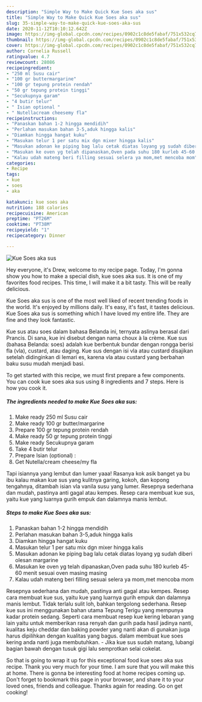 ```yaml
---
description: "Simple Way to Make Quick Kue Soes aka sus"
title: "Simple Way to Make Quick Kue Soes aka sus"
slug: 35-simple-way-to-make-quick-kue-soes-aka-sus
date: 2020-11-12T10:10:12.642Z
image: https://img-global.cpcdn.com/recipes/0902c1c8de5fabaf/751x532cq70/kue-soes-aka-sus-foto-resep-utama.jpg
thumbnail: https://img-global.cpcdn.com/recipes/0902c1c8de5fabaf/751x532cq70/kue-soes-aka-sus-foto-resep-utama.jpg
cover: https://img-global.cpcdn.com/recipes/0902c1c8de5fabaf/751x532cq70/kue-soes-aka-sus-foto-resep-utama.jpg
author: Cornelia Russell
ratingvalue: 4.7
reviewcount: 28086
recipeingredient:
- "250 ml Susu cair"
- "100 gr buttermargarine"
- "100 gr tepung protein rendah"
- "50 gr tepung protein tinggi"
- "Secukupnya garam"
- "4 butir telur"
- " Isian optional "
- " Nutellacream cheesemy fla"
recipeinstructions:
- "Panaskan bahan 1-2 hingga mendidih"
- "Perlahan masukan bahan 3-5,aduk hingga kalis"
- "Diamkan hingga hangat kuku"
- "Masukan telur 1 per satu mix dgn mixer hingga kalis"
- "Masukan adonan ke piping bag lalu cetak diatas loyang yg sudah diberi olesan margarine"
- "Masukan ke oven yg telah dipanaskan,Oven pada suhu 180 kurleb 45-60 menit sesuai oven masing masing"
- "Kalau udah mateng beri filling sesuai selera ya mom,met mencoba mom"
categories:
- Recipe
tags:
- kue
- soes
- aka

katakunci: kue soes aka 
nutrition: 188 calories
recipecuisine: American
preptime: "PT26M"
cooktime: "PT38M"
recipeyield: "1"
recipecategory: Dinner

---
```



![Kue Soes aka sus](https://img-global.cpcdn.com/recipes/0902c1c8de5fabaf/751x532cq70/kue-soes-aka-sus-foto-resep-utama.jpg)

Hey everyone, it's Drew, welcome to my recipe page. Today, I'm gonna show you how to make a special dish, kue soes aka sus. It is one of my favorites food recipes. This time, I will make it a bit tasty. This will be really delicious.

Kue Soes aka sus is one of the most well liked of recent trending foods in the world. It's enjoyed by millions daily. It's easy, it's fast, it tastes delicious. Kue Soes aka sus is something which I have loved my entire life. They are fine and they look fantastic.

Kue sus atau soes dalam bahasa Belanda ini, ternyata aslinya berasal dari Prancis. Di sana, kue ini disebut dengan nama choux à la crème. Kue sus (bahasa Belanda: soes) adalah kue berbentuk bundar dengan rongga berisi fla (vla), custard, atau daging. Kue sus dengan isi vla atau custard disajikan setelah didinginkan di lemari es, karena vla atau custard yang berbahan baku susu mudah menjadi basi.


To get started with this recipe, we must first prepare a few components. You can cook kue soes aka sus using 8 ingredients and 7 steps. Here is how you cook it.

<!--inarticleads1-->

##### The ingredients needed to make Kue Soes aka sus:

1. Make ready 250 ml Susu cair
1. Make ready 100 gr butter/margarine
1. Prepare 100 gr tepung protein rendah
1. Make ready 50 gr tepung protein tinggi
1. Make ready Secukupnya garam
1. Take 4 butir telur
1. Prepare  Isian (optional) :
1. Get  Nutella/cream cheese/my fla


Tapi isiannya yang lembut dan lumer yaaa! Rasanya kok asik banget ya bu ibu kalau makan kue sus yang kulitnya garing, kokoh, dan kopong tengahnya, ditambah isian vla vanila susu yang lumer. Resepnya sederhana dan mudah, pastinya anti gagal atau kempes. Resep cara membuat kue sus, yaitu kue yang luarnya gurih empuk dan dalamnya manis lembut. 

<!--inarticleads2-->

##### Steps to make Kue Soes aka sus:

1. Panaskan bahan 1-2 hingga mendidih
1. Perlahan masukan bahan 3-5,aduk hingga kalis
1. Diamkan hingga hangat kuku
1. Masukan telur 1 per satu mix dgn mixer hingga kalis
1. Masukan adonan ke piping bag lalu cetak diatas loyang yg sudah diberi olesan margarine
1. Masukan ke oven yg telah dipanaskan,Oven pada suhu 180 kurleb 45-60 menit sesuai oven masing masing
1. Kalau udah mateng beri filling sesuai selera ya mom,met mencoba mom


Resepnya sederhana dan mudah, pastinya anti gagal atau kempes. Resep cara membuat kue sus, yaitu kue yang luarnya gurih empuk dan dalamnya manis lembut. Tidak terlalu sulit loh, bahkan tergolong sederhana. Resep kue sus ini menggunakan bahan utama Tepung Terigu yang mempunya kadar protein sedang. Seperti cara membuat resep kue kering lebaran yang lain yaitu untuk memberikan rasa renyah dan gurih pada hasil jadinya nanti, kualitas keju cheddar dan baking powder yang nanti akan di gunakan juga harus dipilihkan dengan kualitas yang bagus. dalam membuat kue soes kering anda nanti juga membutuhkan. - Jika kue sus sudah matang, lubangi bagian bawah dengan tusuk gigi lalu semprotkan selai cokelat. 

So that is going to wrap it up for this exceptional food kue soes aka sus recipe. Thank you very much for your time. I am sure that you will make this at home. There is gonna be interesting food at home recipes coming up. Don't forget to bookmark this page in your browser, and share it to your loved ones, friends and colleague. Thanks again for reading. Go on get cooking!
